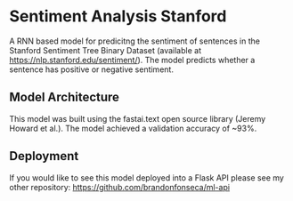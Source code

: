 # Sentiment Analysis Stanford

A RNN based model for predicitng the sentiment of sentences in the Stanford Sentiment Tree Binary Dataset (available at https://nlp.stanford.edu/sentiment/). The model predicts whether a sentence has positive or negative sentiment.

## Model Architecture

This model was built using the fastai.text open source library (Jeremy Howard et al.). The model achieved a validation accuracy of ~93%.

## Deployment

If you would like to see this model deployed into a Flask API please see my other repository: https://github.com/brandonfonseca/ml-api


